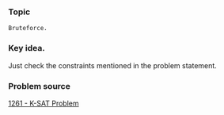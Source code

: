 ### Topic

    Bruteforce.

### Key idea.


  Just check the constraints mentioned in the problem statement.

### Problem source

  [1261 - K-SAT Problem](http://lightoj.com/volume_showproblem.php?problem=1261)

